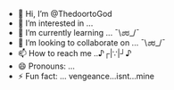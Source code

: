 - 👋 Hi, I’m @ThedoortoGod
- 👀 I’m interested in ...
- 🌱 I’m currently learning ... ¯⁠\⁠_⁠ಠ⁠_⁠ಠ⁠_⁠/⁠¯
- 💞️ I’m looking to collaborate on ... ¯⁠\⁠_⁠ಠ⁠_⁠ಠ⁠_⁠/⁠¯
- 📫 How to reach me ..♪⁠┌⁠|⁠∵⁠|⁠┘⁠♪
- 😄 Pronouns: ...
- ⚡ Fun fact: ... vengeance...isnt...mine

<!---
ThedoortoGod/ThedoortoGod is a ✨ special ✨ repository because its `README.md` (this file) appears on your GitHub profile.
You can click the Preview link to take a look at your changes.
--->
